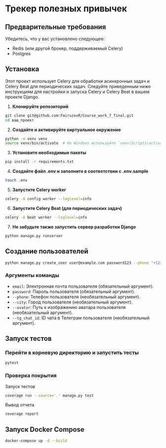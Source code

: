 # Трекер полезных привычек

## Предварительные требования
Убедитесь, что у вас установлено следующее:
- Redis (или другой брокер, поддерживаемый Celery)
- Postgres

## Установка
Этот проект использует Celery для обработки асинхронных задач и Celery Beat для периодических задач. Следуйте приведенным ниже инструкциям для настройки и запуска Celery и Celery Beat в вашем проекте Django.
1. **Клонируйте репозиторий**
```bash
git clone git@github.com:FairuzovR/Course_work_7_final.git
cd ваш_проект
```
2. **Создайте и активируйте виртуальное окружение**
```bash
python -m venv venv
source venv/bin/activate  # На Windows используйте `venv\Scripts\activate`
```
3. **Установите необходимые пакеты**
```bash
pip install -r requirements.txt
```
4. **Создайте файл .env и заполните в соответствии с .env.sample**
```bash
touch .env
```
5. **Запустите Celery worker**
```bash
celery -A config worker --loglevel=info
```
6. **Запустите Celery Beat (для периодических задач)**
```bash
celery -A beat worker --loglevel=info
```
7. **Не забудьте также запустить сервер разработки Django**
```bash
python manage.py runserver
```

## Создание пользователей
```bash
python manage.py create_user user@example.com password123 --phone "+1234567890" --city "Moscow" --avatar "some_avatar.jpg" --tg_chat_id "123456789"
```
### Аргументы команды
* `email`: Электронная почта пользователя (обязательный аргумент).
* `password`: Пароль пользователя (обязательный аргумент).
* `--phone`: Телефон пользователя (необязательный аргумент).
* `--city`: Город пользователя (необязательный аргумент).
* `--avatar`: Путь к изображению аватара пользователя (необязательный аргумент).
* `--tg_chat_id`: ID чата в Телеграм пользователя (необязательный аргумент).

## Запуск тестов

### Перейти в корневую директорию и запустить тесты
```bash
pytest
```

### Проверка покрытия
Запуск тестов
```bash
coverage run --source='.' manage.py test
```
Вывод отчета
```bash
coverage report
```
## Запуск Docker Compose
``````bash
docker-compose up -d --build
